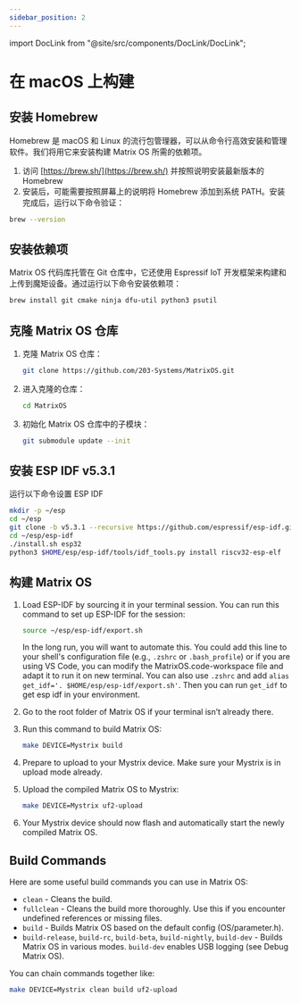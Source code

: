 ```yaml
---
sidebar_position: 2
---
```


import DocLink from "@site/src/components/DocLink/DocLink";

# 在 macOS 上构建

## 安装 Homebrew
Homebrew 是 macOS 和 Linux 的流行包管理器，可以从命令行高效安装和管理软件。我们将用它来安装构建 Matrix OS 所需的依赖项。

1. 访问 [https://brew.sh/](https://brew.sh/) 并按照说明安装最新版本的 Homebrew
2. 安装后，可能需要按照屏幕上的说明将 Homebrew 添加到系统 PATH。安装完成后，运行以下命令验证：

```bash
brew --version
```

## 安装依赖项
Matrix OS 代码库托管在 Git 仓库中，它还使用 Espressif IoT 开发框架来构建和上传到魔矩设备。通过运行以下命令安装依赖项：

```bash
brew install git cmake ninja dfu-util python3 psutil
```

## 克隆 Matrix OS 仓库
1. 克隆 Matrix OS 仓库：
   ```bash
   git clone https://github.com/203-Systems/MatrixOS.git
   ```

2. 进入克隆的仓库：
   ```bash
   cd MatrixOS
   ```

3. 初始化 Matrix OS 仓库中的子模块：
   ```bash
   git submodule update --init
   ```

## 安装 ESP IDF v5.3.1
运行以下命令设置 ESP IDF
```bash
mkdir -p ~/esp
cd ~/esp
git clone -b v5.3.1 --recursive https://github.com/espressif/esp-idf.git
cd ~/esp/esp-idf
./install.sh esp32
python3 $HOME/esp/esp-idf/tools/idf_tools.py install riscv32-esp-elf
```

## 构建 Matrix OS
1. Load ESP-IDF by sourcing it in your terminal session. You can run this command to set up ESP-IDF for the session:
   ```bash
   source ~/esp/esp-idf/export.sh
   ```

   In the long run, you will want to automate this. You could add this line to your shell's configuration file (e.g., `.zshrc` or `.bash_profile`) or if you are using VS Code, you can modify the MatrixOS.code-workspace file and adapt it to run it on new terminal. You can also use `.zshrc` and add `alias get_idf='. $HOME/esp/esp-idf/export.sh'`. Then you can run `get_idf` to get esp idf in your environment.

2. Go to the root folder of Matrix OS if your terminal isn’t already there.
3. Run this command to build Matrix OS:
   ```bash
   make DEVICE=Mystrix build
   ```
4. Prepare to upload to your Mystrix device. Make sure your Mystrix is in <DocLink to="/docs/Mystrix/UpdateMatrixOS#进入操作系统更新模式">upload mode</DocLink> already.
5. Upload the compiled Matrix OS to Mystrix:
   ```bash
   make DEVICE=Mystrix uf2-upload
   ```
6. Your Mystrix device should now flash and automatically start the newly compiled Matrix OS.

## Build Commands

Here are some useful build commands you can use in Matrix OS:

- `clean` - Cleans the build.
- `fullclean` - Cleans the build more thoroughly. Use this if you encounter undefined references or missing files.
- `build` - Builds Matrix OS based on the default config (OS/parameter.h).
- `build-release`, `build-rc`, `build-beta`, `build-nightly`, `build-dev` - Builds Matrix OS in various modes. `build-dev` enables USB logging (see <DocLink to="/docs/Developer/DebugMatrixOSCpp">Debug Matrix OS</DocLink>).

You can chain commands together like:
```bash
make DEVICE=Mystrix clean build uf2-upload
```
